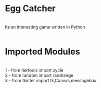 <h1>Egg Catcher</h1><br>
Its an interesting game written in Python <br><br>

<h1>Imported Modules</h1>
<br>
1 - from itertools import cycle<br>
2 - from random import randrange<br>
3 - from tkinter import tk,Canvas,messagebox<br>


